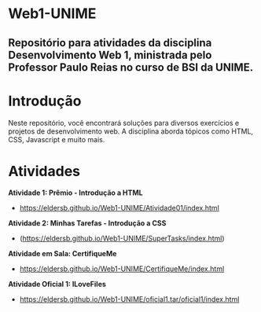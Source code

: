 # Web1-UNIME
 Repositório para atividades da disciplina Desenvolvimento Web 1, ministrada pelo Professor Paulo Reias no curso de BSI da UNIME.
---------------------------------------------------------------------------------------------------------------------------------

 # Introdução


 Neste repositório, você encontrará soluções para diversos exercícios e projetos de desenvolvimento web. A disciplina aborda tópicos como HTML, CSS, Javascript e muito mais.

 # Atividades

**Atividade 1: Prêmio - Introdução a HTML**
* https://eldersb.github.io/Web1-UNIME/Atividade01/index.html
 
**Atividade 2: Minhas Tarefas - Introdução a CSS**
* (https://eldersb.github.io/Web1-UNIME/SuperTasks/index.html)

**Atividade em Sala: CertifiqueMe**
* https://eldersb.github.io/Web1-UNIME/CertifiqueMe/index.html

**Atividade Oficial 1: ILoveFiles**
* https://eldersb.github.io/Web1-UNIME/oficial1.tar/oficial1/index.html
